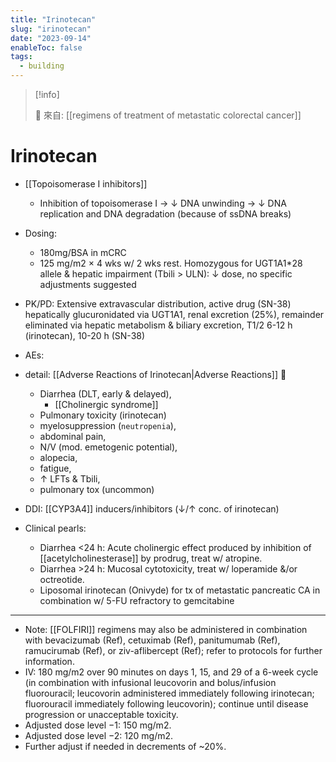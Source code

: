 ```yaml
---
title: "Irinotecan"
slug: "irinotecan"
date: "2023-09-14"
enableToc: false
tags:
  - building
---
```


> [!info]
>
> 🌱 來自: [[regimens of treatment of metastatic colorectal cancer]]

# Irinotecan

- [[Topoisomerase I inhibitors]]
  - Inhibition of topoisomerase I → ↓ DNA unwinding → ↓ DNA replication and DNA degradation (because of ssDNA breaks)

- Dosing:
  - 180mg/BSA in mCRC
  - 125 mg/m2 × 4 wks w/ 2 wks rest. Homozygous for UGT1A1*28 allele & hepatic impairment (Tbili > ULN): ↓ dose, no specific adjustments suggested
- PK/PD: Extensive extravascular distribution, active drug (SN-38) hepatically glucuronidated via UGT1A1, renal excretion (25%), remainder eliminated via hepatic metabolism & biliary excretion, T1/2 6-12 h (irinotecan), 10-20 h (SN-38)
- AEs:
- detail: [[Adverse Reactions of Irinotecan|Adverse Reactions]] 󰒖
  - Diarrhea (DLT, early & delayed),
      - [[Cholinergic syndrome]]
  - Pulmonary toxicity (irinotecan)
  - myelosuppression (`neutropenia`),
  - abdominal pain,
  - N/V (mod. emetogenic potential),
  - alopecia,
  - fatigue,
  - ↑ LFTs & Tbili,
  - pulmonary tox (uncommon)
- DDI: [[CYP3A4]] inducers/inhibitors (↓/↑ conc. of irinotecan)
- Clinical pearls:
  - Diarrhea <24 h: Acute cholinergic effect produced by inhibition of [[acetylcholinesterase]] by prodrug, treat w/ atropine.
  - Diarrhea >24 h: Mucosal cytotoxicity, treat w/ loperamide &/or octreotide.
  - Liposomal irinotecan (Onivyde) for tx of metastatic pancreatic CA in combination w/ 5-FU refractory to gemcitabine

---
- Note: [[FOLFIRI]] regimens may also be administered in combination with bevacizumab (Ref), cetuximab (Ref), panitumumab (Ref), ramucirumab (Ref), or ziv-aflibercept (Ref); refer to protocols for further information.
- IV: 180 mg/m2 over 90 minutes on days 1, 15, and 29 of a 6-week cycle (in combination with infusional leucovorin and bolus/infusion fluorouracil; leucovorin administered immediately following irinotecan; fluorouracil immediately following leucovorin); continue until disease progression or unacceptable toxicity.
- Adjusted dose level −1: 150 mg/m2.
- Adjusted dose level −2: 120 mg/m2.
- Further adjust if needed in decrements of ~20%.
